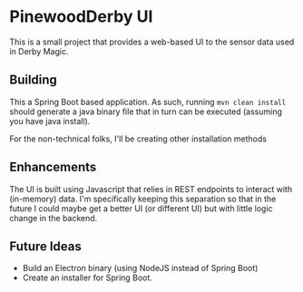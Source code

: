 # PinewoodDerby UI
This is a small project that provides a web-based UI to the sensor data used in Derby Magic.

## Building
This a Spring Boot based application. As such, running `mvn clean install` should generate a java binary
file that in turn can be executed (assuming you have java install).

For the non-technical folks, I'll be creating other installation methods

## Enhancements
The UI is built using Javascript that relies in REST endpoints to interact with (in-memory) data. I'm 
specifically keeping this separation so that in the future I could maybe get a better UI (or different UI) but with
little logic change in the backend.

## Future Ideas

* Build an Electron binary (using NodeJS instead of Spring Boot)
* Create an installer for Spring Boot.

